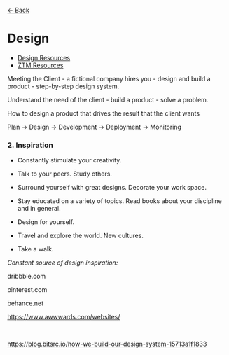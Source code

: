 [&larr; Back](./README.md)

# Design

- [Design Resources](https://danielschifano.notion.site/Complete-Web-Mobile-Designer-Resources-d1d9b6868a7746ffb3b6f02703ac7724)
- [ZTM Resources](https://zerotomastery.io/resources/)

Meeting the Client - a fictional company hires you - design and build a product - step-by-step design system.

Understand the need of the client - build a product - solve a problem.

How to design a product that drives the result that the client wants

Plan -> Design -> Development -> Deployment -> Monitoring

### 2. Inspiration

- Constantly stimulate your creativity.

- Talk to your peers. Study others.

- Surround yourself with great designs. Decorate your work space.

- Stay educated on a variety of topics. Read books about your discipline and in general.

- Design for yourself.

- Travel and explore the world. New cultures.

- Take a walk.

_Constant source of design inspiration:_

dribbble.com

pinterest.com

behance.net

https://www.awwwards.com/websites/

<br>

https://blog.bitsrc.io/how-we-build-our-design-system-15713a1f1833
